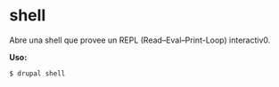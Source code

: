 # shell
Abre una shell que provee un REPL (Read–Eval–Print-Loop) interactiv0.

**Uso:**
```
$ drupal shell
```
